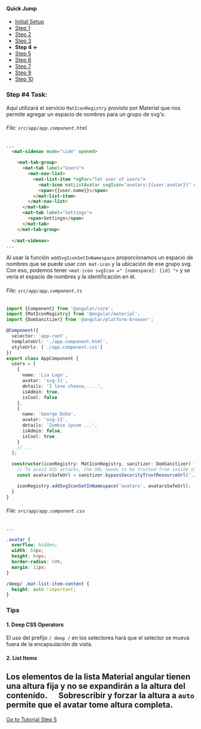 #### Quick Jump ####
* [Initial Setup](./INITIAL_SETUP.md)
* [Step 1](./STEP_1.md)
* [Step 2](./STEP_2.md)
* [Step 3](./STEP_3.md)
* **Step 4 <-**
* [Step 5](./STEP_5.md)
* [Step 6](./STEP_6.md)
* [Step 7](./STEP_7.md)
* [Step 9](./STEP_9.md)
* [Step 10](./STEP_10.md)

### Step #4 Task:

Aquí utilizará el servicio `MatIconRegistry` provisto por Material que nos permite agregar un espacio de nombres para un grupo de svg's.

###### File: `src/app/app.component.html`

```html
...
  <mat-sidenav mode="side" opened>
  
    <mat-tab-group>
      <mat-tab label="Users">
        <mat-nav-list>
          <mat-list-item *ngFor="let user of users">
            <mat-icon matListAvatar svgIcon="avatars:{{user.avatar}}" class="avatar"></mat-icon>
            <span>{{user.name}}</span>
          </mat-list-item>
        </mat-nav-list>
      </mat-tab>
      <mat-tab label="Settings">
        <span>Settings</span>
      </mat-tab>
    </mat-tab-group>
  
  </mat-sidenav>
...
```

Al usar la función `addSvgIconSetInNamespace` proporcionamos un espacio de nombres que se puede usar con` mat-icon`
y la ubicación de ese grupo svg.
Con eso, podemos tener `<mat-icon svgIcon =" [namespace]: [id] ">` y se vería el espacio de nombres y la identificación en él.
###### File:  `src/app/app.component.ts`

```ts
import {Component} from '@angular/core';
import {MatIconRegistry} from '@angular/material';
import {DomSanitizer} from '@angular/platform-browser';

@Component({
  selector: 'app-root',
  templateUrl: './app.component.html',
  styleUrls: ['./app.component.css']
})
export class AppComponent {
  users = [
    {
      name: 'Lia Lugo',
      avatar: 'svg-11',
      details: 'I love cheese, ...',
      isAdmin: true,
      isCool: false
    },
    {
      name: 'George Duke',
      avatar: 'svg-12',
      details: 'Zombie ipsum ...',
      isAdmin: false,
      isCool: true
    }
    // ...
  ];

  constructor(iconRegistry: MatIconRegistry, sanitizer: DomSanitizer) {
    // To avoid XSS attacks, the URL needs to be trusted from inside of your application.
    const avatarsSafeUrl = sanitizer.bypassSecurityTrustResourceUrl('./assets/avatars.svg');

    iconRegistry.addSvgIconSetInNamespace('avatars', avatarsSafeUrl);
  }
}

```

###### File:  `src/app/app.component.css`

```css
...

.avatar {
  overflow: hidden;
  width: 64px;
  height: 64px;
  border-radius: 50%;
  margin: 12px;
}

/deep/ .mat-list-item-content {
  height: auto !important;
}
```

### Tips

#### 1. Deep CSS Operators

El uso del prefijo `/ deep /` en los selectores hará que el selector se mueva fuera de la encapsulación de vista.
#### 2.  List Items

Los elementos de la lista Material angular tienen una altura fija y no se expandirán a la altura del contenido.
     Sobrescribir y forzar la altura a `auto` permite que el avatar tome altura completa.
----


[Go to Tutorial Step 5](./STEP_5.md)
